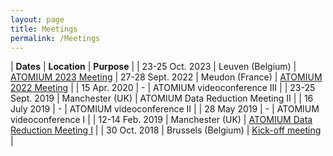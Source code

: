 ```yaml
---
layout: page
title: Meetings
permalink: /Meetings
---
```


<style>
table:nth-of-type(1) {
    display:table;
    width:100%;
}
table:nth-of-type(1) th:nth-of-type(2) {
    width:10%;
}
td, th {
   border: none!important;
}
</style>

| **Dates** | **Location** | **Purpose** |
| 23-25 Oct. 2023 | Leuven (Belgium) | [ATOMIUM 2023 Meeting](https://fys.kuleuven.be/ster/research-projects/aerosol/atomium/atomium-meeting-2023)
| 27-28 Sept. 2022 | Meudon (France) | [ATOMIUM 2022 Meeting](https://atomium2022.sciencesconf.org/) |
| 15 Apr. 2020 | - | ATOMIUM videoconference III |
| 23-25 Sept. 2019 | Manchester (UK) | ATOMIUM Data Reduction Meeting II |
| 16 July 2019 | - | ATOMIUM videoconference II |
| 28 May 2019 | - | ATOMIUM videoconference I |
| 12-14 Feb. 2019 | Manchester (UK) | [ATOMIUM Data Reduction Meeting I](https://fys.kuleuven.be/ster/events/conferences/2019/atomium-manchester-meeting) |
| 30 Oct. 2018 | Brussels (Belgium) | [Kick-off meeting](https://fys.kuleuven.be/ster/events/conferences/2018/atomium-kick-off-meeting/atomium-kick-off-meeting) |